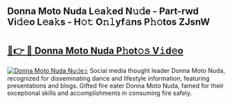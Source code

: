 ## Donna Moto Nuda L𝚎a𝚔ed N𝚞𝚍e - Part-rwd Vi𝚍𝚎o L𝚎a𝚔s - H𝚘𝚝 O𝚗𝚕yf𝚊ns P𝚑𝚘tos ZJsnW

# <h2><a href="http://kf3c74s.oniu.top/?m=Donna+Moto+Nuda">🔗👉 🔴 Donna Moto Nuda P𝚑ot𝚘𝚜 V𝚒d𝚎o</a></h2>

[![Donna Moto Nuda Nu𝚍e𝚜](https://i.imgur.com/0qMVB7G.gif)](http://kf3c74s.oniu.top/?m=Donna+Moto+Nuda)
Social media thought leader Donna Moto Nuda, recognized for disseminating dance and lifestyle information, featuring presentations and blogs. Gifted fire eater Donna Moto Nuda, famed for their exceptional skills and accomplishments in consuming fire safely.  
